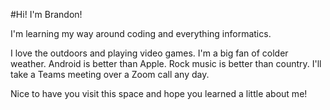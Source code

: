 #Hi! I'm Brandon! 

I'm learning my way around coding and everything informatics.

I love the outdoors and playing video games.
I'm a big fan of colder weather.
Android is better than Apple.
Rock music is better than country.
I'll take a Teams meeting over a Zoom call any day. 

Nice to have you visit this space and hope you learned a little about me!


